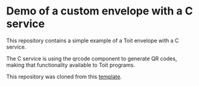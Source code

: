 # Demo of a custom envelope with a C service

This repository contains a simple example of a Toit envelope with a C service.

The C service is using the qrcode component to generate QR codes, making that
functionality available to Toit programs.

This repository was cloned from this [template](https://github.com/toitlang/template-custom-envelope).
